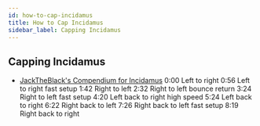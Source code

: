 ```yaml
---
id: how-to-cap-incidamus
title: How to Cap Incidamus
sidebar_label: Capping Incidamus
---
```


## Capping Incidamus
- [JackTheBlack's Compendium for Incidamus](https://youtu.be/-SerjnmOvns)
0:00 Left to right
0:56 Left to right fast setup
1:42 Right to left
2:32 Right to left bounce return
3:24 Right to left fast setup
4:20 Left back to right high speed
5:24 Left back to right
6:22 Right back to left
7:26 Right back to left fast setup
8:19 Right back to right
